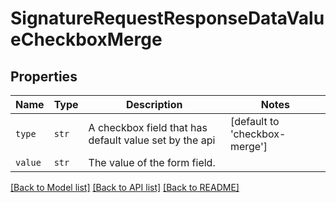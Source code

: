 # SignatureRequestResponseDataValueCheckboxMerge



## Properties
Name | Type | Description | Notes
------------ | ------------- | ------------- | -------------
| `type` | ```str``` |  A checkbox field that has default value set by the api  |  [default to 'checkbox-merge'] |
| `value` | ```str``` |  The value of the form field.  |  |

[[Back to Model list]](../README.md#documentation-for-models) [[Back to API list]](../README.md#documentation-for-api-endpoints) [[Back to README]](../README.md)

